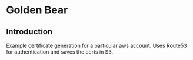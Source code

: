 # Golden Bear

## Introduction

Example certificate generation for a particular aws account. Uses Route53 for authentication and saves the certs in S3.
